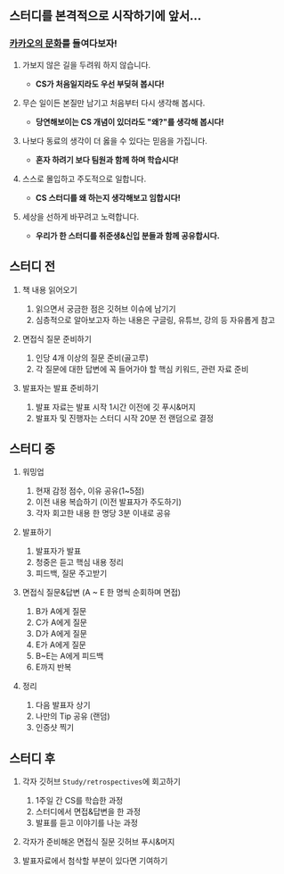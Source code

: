 ## 스터디를 본격적으로 시작하기에 앞서...
### [카카오의 문화](https://careers.kakao.com/kakaolife)를 들여다보자!
1. 가보지 않은 길을 두려워 하지 않습니다.
   - **CS가 처음일지라도 우선 부딪혀 봅시다!**

2. 무슨 일이든 본질만 남기고 처음부터 다시 생각해 봅시다.
   - **당연해보이는 CS 개념이 있더라도 "왜?"를 생각해 봅시다!**

3. 나보다 동료의 생각이 더 옳을 수 있다는 믿음을 가집니다.
   - **혼자 하려기 보다 팀원과 함께 하며 학습시다!**

4. 스스로 몰입하고 주도적으로 일합니다.
   - **CS 스터디를 왜 하는지 생각해보고 임합시다!**

5. 세상을 선하게 바꾸려고 노력합니다. 
   - **우리가 한 스터디를 취준생&신입 분들과 함께 공유합시다.**


## 스터디 전
1. 책 내용 읽어오기  

   1. 읽으면서 궁금한 점은 깃허브 이슈에 남기기
   2. 심층적으로 알아보고자 하는 내용은 구글링, 유튜브, 강의 등 자유롭게 참고

2. 면접식 질문 준비하기

   1. 인당 4개 이상의 질문 준비(골고루)
   2. 각 질문에 대한 답변에 꼭 들어가야 할 핵심 키워드, 관련 자료 준비

3. 발표자는 발표 준비하기

   1. 발표 자료는 발표 시작 1시간 이전에 깃 푸시&머지
   2. 발표자 및 진행자는 스터디 시작 20분 전 랜덤으로 결정


## 스터디 중
1. 워밍업

   1. 현재 감정 점수, 이유 공유(1~5점)
   2. 이전 내용 복습하기 (이전 발표자가 주도하기)
   3. 각자 회고한 내용 한 명당 3분 이내로 공유

2. 발표하기

   1. 발표자가 발표
   2. 청중은 듣고 핵심 내용 정리
   3. 피드백, 질문 주고받기

3. 면접식 질문&답변 (A ~ E 한 명씩 순회하며 면접)
   1. B가 A에게 질문
   2. C가 A에게 질문
   3. D가 A에게 질문
   4. E가 A에게 질문
   5. B~E는 A에게 피드백
   6. E까지 반복

4. 정리

   1. 다음 발표자 상기
   2. 나만의 Tip 공유 (랜덤)
   3. 인증샷 찍기


## 스터디 후
1. 각자 깃허브 `Study/retrospectives`에 회고하기

   1. 1주일 간 CS를 학습한 과정
   2. 스터디에서 면접&답변을 한 과정
   3. 발표를 듣고 이야기를 나눈 과정

2. 각자가 준비해온 면접식 질문 깃허브 푸시&머지
3. 발표자료에서 첨삭할 부분이 있다면 기여하기
